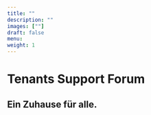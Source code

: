 ```yaml
---
title: ""
description: ""
images: [""]
draft: false
menu: 
weight: 1
---
```


# Tenants Support Forum
## Ein Zuhause für alle.
